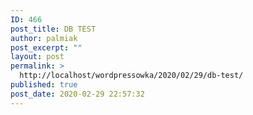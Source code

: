```yaml
---
ID: 466
post_title: DB TEST
author: palmiak
post_excerpt: ""
layout: post
permalink: >
  http://localhost/wordpressowka/2020/02/29/db-test/
published: true
post_date: 2020-02-29 22:57:32
---
```

<!-- wp:acf/owl-link {
    "id": "block_5e5ade2aa5681",
    "name": "acf\/owl-link",
    "data": {
        "opis": "Content",
        "_opis": "field_5c5706bb6e493",
        "link": {
            "title": "Onet",
            "url": "http:\/\/onet.pl",
            "target": ""
        },
        "_link": "field_5c5706f36e494",
        "repeater_0_field": "aaa",
        "_repeater_0_field": "field_5e5ae050dabe5",
        "repeater_0_another_field": "nnn",
        "_repeater_0_another_field": "field_5e5ae060dabe6",
        "repeater_1_field": "asdads",
        "_repeater_1_field": "field_5e5ae050dabe5",
        "repeater_1_another_field": "asdasd",
        "_repeater_1_another_field": "field_5e5ae060dabe6",
        "repeater": 2,
        "_repeater": "field_5e5ae03cdabe4"
    },
    "align": "",
    "mode": "edit"
} /-->

<!-- wp:acf/owl-link {
    "id": "block_5e5ae15145823",
    "name": "acf\/owl-link",
    "data": {
        "opis": "Some other content",
        "_opis": "field_5c5706bb6e493",
        "link": {
            "title": "link text",
            "url": "http:\/\/wp.pl",
            "target": ""
        },
        "_link": "field_5c5706f36e494",
        "repeater_0_field": "x",
        "_repeater_0_field": "field_5e5ae050dabe5",
        "repeater_0_another_field": "a",
        "_repeater_0_another_field": "field_5e5ae060dabe6",
        "repeater": 1,
        "_repeater": "field_5e5ae03cdabe4"
    },
    "align": "",
    "mode": "preview"
} /-->